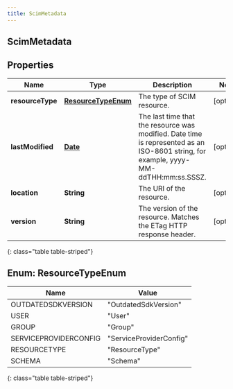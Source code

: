 ```yaml
---
title: ScimMetadata
---
```

## ScimMetadata


## Properties

| Name | Type | Description | Notes |
| ------------ | ------------- | ------------- | ------------- |
| **resourceType** | [**ResourceTypeEnum**](#ResourceTypeEnum)<!----> | The type of SCIM resource. |  [optional] |
| **lastModified** | <!----><!---->[**Date**](Date.html)<!----> | The last time that the resource was modified. Date time is represented as an ISO-8601 string, for example, yyyy-MM-ddTHH:mm:ss.SSSZ. |  [optional] |
| **location** | <!----><!---->**String**<!----> | The URI of the resource. |  [optional] |
| **version** | <!----><!---->**String**<!----> | The version of the resource. Matches the ETag HTTP response header. |  [optional] |
{: class="table table-striped"}


<a name="ResourceTypeEnum"></a>

## Enum: ResourceTypeEnum

| Name | Value |
| ---- | ----- |
| OUTDATEDSDKVERSION | &quot;OutdatedSdkVersion&quot; |
| USER | &quot;User&quot; |
| GROUP | &quot;Group&quot; |
| SERVICEPROVIDERCONFIG | &quot;ServiceProviderConfig&quot; |
| RESOURCETYPE | &quot;ResourceType&quot; |
| SCHEMA | &quot;Schema&quot; |
{: class="table table-striped"}



